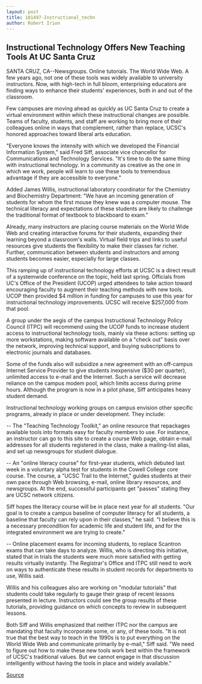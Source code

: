 ```yaml
---
layout: post
title: 101497-Instructional_techn
author: Robert Irion
---
```


## Instructional Technology Offers New Teaching Tools At UC Santa Cruz

SANTA CRUZ, CA--Newsgroups. Online tutorials. The World Wide Web.  A few years ago, not one of these tools was widely available to  university instructors. Now, with high-tech in full bloom,  enterprising educators are finding ways to enhance their students'  experiences, both in and out of the classroom.

Few campuses are moving ahead as quickly as UC Santa Cruz to  create a virtual environment within which these instructional  changes are possible. Teams of faculty, students, and staff are  working to bring more of their colleagues online in ways that  complement, rather than replace, UCSC's honored approaches toward  liberal arts education.

"Everyone knows the intensity with which we developed the  Financial Information System," said Fred Siff, associate vice  chancellor for Communications and Technology Services. "It's time  to do the same thing with instructional technology. In a community  as creative as the one in which we work, people will learn to use  these tools to tremendous advantage if they are accessible to  everyone."

Added James Willis, instructional laboratory coordinator for  the Chemistry and Biochemistry Department: "We have an incoming  generation of students for whom the first mouse they knew was a  computer mouse. The technical literacy and expectations of these  students are likely to challenge the traditional format of textbook  to blackboard to exam."

Already, many instructors are placing course materials on the  World Wide Web and creating interactive forums for their students,  expanding their learning beyond a classroom's walls. Virtual field  trips and links to useful resources give students the flexibility to  make their classes far richer. Further, communication between  students and instructors and among students becomes easier,  especially for large classes.

This ramping up of instructional technology efforts at UCSC is  a direct result of a systemwide conference on the topic, held last  spring. Officials from UC's Office of the President (UCOP) urged  attendees to take action toward encouraging faculty to augment  their teaching methods with new tools. UCOP then provided $4 million in funding for campuses to use this year for instructional  technology improvements. UCSC will receive $257,000 from that  pool.

A group under the aegis of the campus Instructional Technology  Policy Council (ITPC) will recommend using the UCOP funds to  increase student access to instructional technology tools, mainly  via these actions: setting up more workstations, making software  available on a "check out" basis over the network, improving  technical support, and buying subscriptions to electronic journals  and databases.

Some of the funds also will subsidize a new agreement with an  off-campus Internet Service Provider to give students inexpensive  ($30 per quarter), unlimited access to e-mail and the Internet. Such  a service will decrease reliance on the campus modem pool, which  limits access during prime hours. Although the program is now in a  pilot phase, Siff anticipates heavy student demand.

Instructional technology working groups on campus envision  other specific programs, already in place or under development. They  include:

\-- The "Teaching Technology Toolkit," an online resource that  repackages available tools into formats easy for faculty members to  use. For instance, an instructor can go to this site to create a course  Web page, obtain e-mail addresses for all students registered in the  class, make a mailing-list alias, and set up newsgroups for student  dialogue.

\-- An "online literacy course" for first-year students, which  debuted last week in a voluntary alpha test for students in the  Cowell College core course. The course, a "UCSC Trail to the  Internet," guides students at their own pace through Web browsing,  e-mail, online library resources, and newsgroups. At the end,  successful participants get "passes" stating they are UCSC network  citizens.

Siff hopes the literacy course will be in place next year for all  students. "Our goal is to create a campus baseline of computer  literacy for all students, a baseline that faculty can rely upon in  their classes," he said. "I believe this is a necessary precondition for  academic life and student life, and for the integrated environment  we are trying to create."

\-- Online placement exams for incoming students, to replace  Scantron exams that can take days to analyze. Willis, who is  directing this initiative, stated that in trials the students were  much more satisfied with getting results virtually instantly. The  Registrar's Office and ITPC still need to work on ways to  authenticate these results in student records for departments to  use, Willis said.

Willis and his colleagues also are working on "modular  tutorials" that students could take regularly to gauge their grasp of  recent lessons presented in lecture. Instructors could see the group  results of these tutorials, providing guidance on which concepts to  review in subsequent lessons.

Both Siff and Willis emphasized that neither ITPC nor the  campus are mandating that faculty incorporate some, or any, of  these tools. "It is not true that the best way to teach in the 1990s is  to put everything on the World Wide Web and communicate primarily  by e-mail," Siff said. "We need to figure out how to make these new  tools work best within the framework of UCSC's traditional values.  But we cannot engage in that discussion intelligently without having  the tools in place and widely available."

[Source](http://www1.ucsc.edu/news_events/press_releases/archive/97-98/10-97/101497-Instructional_techn.html "Permalink to 101497-Instructional_techn")